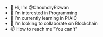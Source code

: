 - 👋 Hi, I’m @ChouhdryRizwan
- 👀 I’m interested in Programming
- 🌱 I’m currently learning in PIAIC
- 💞️ I’m looking to collaborate on Blockchain
- 📫 How to reach me "You can't"

<!---
ChouhdryRizwan/ChouhdryRizwan is a ✨ special ✨ repository because its `README.md` (this file) appears on your GitHub profile.
You can click the Preview link to take a look at your changes.
--->
